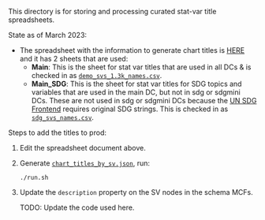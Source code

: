 This directory is for storing and processing curated stat-var title spreadsheets.

State as of March 2023:

* The spreadsheet with the information to generate chart titles is [HERE](https://docs.google.com/spreadsheets/d/1lmNAnqECpcvkuOlIkdo50Ve1KAalOoyP_lUlOuLmIAU/edit#gid=599439456) and it has 2 sheets that are used:
   * __Main__: This is the sheet for stat var titles that are used in all DCs & is checked in as [`demo_svs_1.3k_names.csv`](demo_svs_1.3k_names.csv).
   * __Main_SDG__: This is the sheet for stat var titles for SDG topics and variables that are used in the main DC, but not in sdg or sdgmini DCs. These are not used in sdg or sdgmini DCs because the [UN SDG Frontend](https://unstats.un.org/UNSDWebsite/undatacommons/sdgs) requires original SDG strings. This is checked in as [`sdg_svs_names.csv`](sdg_svs_names.csv).

Steps to add the titles to prod:

1. Edit the spreadsheet document above.

2. Generate [`chart_titles_by_sv.json`](../../../server/config/nl_page/chart_titles_by_sv.json), run:

   ```
   ./run.sh
   ```

3. Update the `description` property on the SV nodes in the schema MCFs.

   TODO: Update the code used here.
